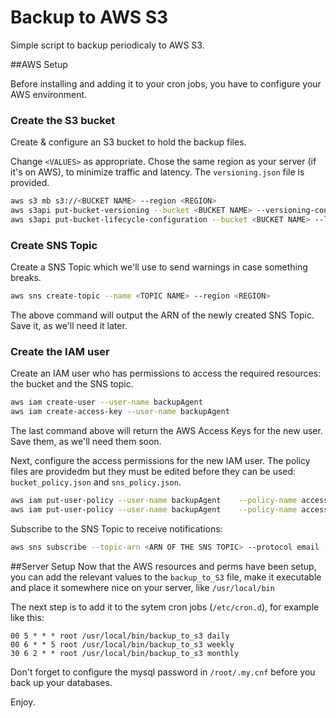 Backup to AWS S3
================

Simple script to backup periodicaly to AWS S3.

##AWS Setup

Before installing and adding it to your cron jobs, you have to configure your AWS environment.

### Create the S3 bucket

Create & configure an S3 bucket to hold the backup files.

Change `<VALUES>` as appropriate.
Chose the same region as your server (if it's on AWS), to minimize traffic and latency.
The `versioning.json` file is provided.

```sh
aws s3 mb s3://<BUCKET NAME> --region <REGION>
aws s3api put-bucket-versioning --bucket <BUCKET NAME> --versioning-configuration Status=Enabled
aws s3api put-bucket-lifecycle-configuration --bucket <BUCKET NAME> --lifecycle-configuration  file://versioning.json
```

### Create SNS Topic
Create a SNS Topic which we'll use to send warnings in case something breaks.

```sh
aws sns create-topic --name <TOPIC NAME> --region <REGION>
```

The above command will output the ARN of the newly created SNS Topic. Save it, as we'll need it later.

### Create the IAM user

Create an IAM user who has permissions to access the required resources: the bucket and the SNS topic.

```sh
aws iam create-user --user-name backupAgent
aws iam create-access-key --user-name backupAgent
```

The last command above will return the AWS Access Keys for the new user. Save them, as we'll need them soon.

Next, configure the access permissions for the new IAM user. The policy files are providedm but they must be edited before they can be used: `bucket_policy.json` and `sns_policy.json`.

```sh
aws iam put-user-policy --user-name backupAgent    --policy-name accessS3 --policy-document file://bucket_policy.json
aws iam put-user-policy --user-name backupAgent    --policy-name accessSNS --policy-document file://sns_policy.json
```

Subscribe to the SNS Topic to receive notifications:

```sh
aws sns subscribe --topic-arn <ARN OF THE SNS TOPIC> --protocol email --notification-endpoint <YOUR EMAIL ADDRESS>  --region <REGION>
```

##Server Setup
Now that the AWS resources and perms have been setup, you can add the relevant values to the `backup_to_S3` file, make it executable and place it somewhere nice on your server, like `/usr/local/bin`

The next step is to add it to the sytem cron jobs (`/etc/cron.d`), for example like this:

```
00 5 * * * root /usr/local/bin/backup_to_s3 daily
00 6 * * 5 root /usr/local/bin/backup_to_s3 weekly
30 6 2 * * root /usr/local/bin/backup_to_s3 monthly
```

Don't forget to configure the mysql password in `/root/.my.cnf` before you back up your databases.

Enjoy.
